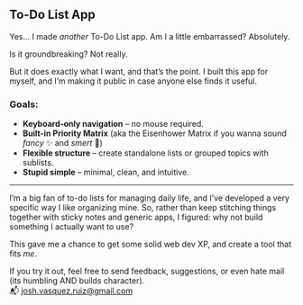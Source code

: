 ## To-Do List App

Yes... I made *another* To-Do List app. Am I a little embarrassed? Absolutely.

Is it groundbreaking? Not really.

But it does exactly what I want, and that’s the point. I built this app for myself, and I’m making it public in case anyone else finds it useful.

### Goals:
- **Keyboard-only navigation** – no mouse required.
- **Built-in Priority Matrix** (aka the Eisenhower Matrix if you wanna sound *fancy* ✨ and *smert* 🧠)
- **Flexible structure** – create standalone lists or grouped topics with sublists.
- **Stupid simple** – minimal, clean, and intuitive.

---

I’m a big fan of to-do lists for managing daily life, and I’ve developed a very specific way I like organizing mine. So, rather than keep stitching things together with sticky notes and generic apps, I figured: why not build something I actually want to use?

This gave me a chance to get some solid web dev XP, and create a tool that fits *me*.

If you try it out, feel free to send feedback, suggestions, or even hate mail (its humbling AND builds character).  
📬 josh.vasquez.ruiz@gmail.com

